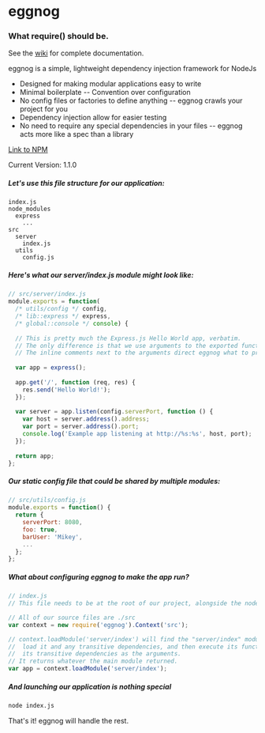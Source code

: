 # eggnog
### What require() should be.

See the [wiki](https://github.com/MikeyBurkman/eggnog/wiki) for complete documentation.

eggnog is a simple, lightweight dependency injection framework for NodeJs
- Designed for making modular applications easy to write
- Minimal boilerplate -- Convention over configuration
- No config files or factories to define anything -- eggnog crawls your project for you
- Dependency injection allow for easier testing
- No need to require any special dependencies in your files -- eggnog acts more like a spec than a library

[Link to NPM](https://www.npmjs.com/package/eggnog)

Current Version: 1.1.0

##### Let's use this file structure for our application:
```
index.js
node_modules
  express
    ...
src
  server
    index.js
  utils
    config.js
```

##### Here's what our server/index.js module might look like:
```js
// src/server/index.js
module.exports = function(
  /* utils/config */ config, 
  /* lib::express */ express, 
  /* global::console */ console) {
  
  // This is pretty much the Express.js Hello World app, verbatim.
  // The only difference is that we use arguments to the exported function instead of using require().
  // The inline comments next to the arguments direct eggnog what to provide for the arguments.
  
  var app = express();
  
  app.get('/', function (req, res) {
    res.send('Hello World!');
  });
  
  var server = app.listen(config.serverPort, function () {
    var host = server.address().address;
    var port = server.address().port;
    console.log('Example app listening at http://%s:%s', host, port);
  });
  
  return app;
};
```

##### Our static config file that could be shared by multiple modules:
```js
// src/utils/config.js
module.exports = function() {
  return {
    serverPort: 8080,
    foo: true,
    barUser: 'Mikey',
    ...
  };
};
```

##### What about configuring eggnog to make the app run?
```js
// index.js
// This file needs to be at the root of our project, alongside the node_modules directory

// All of our source files are ./src
var context = new require('eggnog').Context('src');

// context.loadModule('server/index') will find the "server/index" module in the 'src' directory, 
//  load it and any transitive dependencies, and then execute its function, automatically supplying 
//  its transitive dependencies as the arguments.
// It returns whatever the main module returned.
var app = context.loadModule('server/index');
```

##### And launching our application is nothing special
```sh
node index.js
```

That's it! eggnog will handle the rest.

